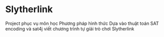 # Slytherlink
Project phục vụ môn học Phương pháp hình thức
Dựa vào thuật toán SAT encoding và sat4j viết chương trình tự giải trò chơi Slytherlink
